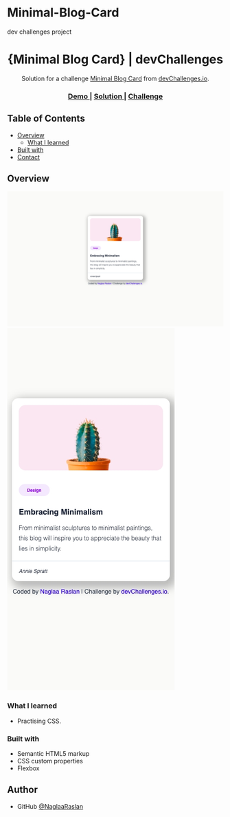 # Minimal-Blog-Card
dev challenges  project

<!-- Please update value in the {}  -->

<h1 align="center">{Minimal Blog Card} | devChallenges</h1>

<div align="center">
   Solution for a challenge <a href="https://devchallenges.io/challenge/minimal-blog-card" target="_blank">Minimal Blog Card</a> from <a href="http://devchallenges.io" target="_blank">devChallenges.io</a>.
</div>

<div align="center">
  <h3>
    <a href="{https://codeandcocoa.github.io/Minimal-Blog-Card/}">
      Demo
    </a>
    <span> | </span>
    <a href="{https://github.com/codeAndcocoa/Minimal-Blog-Card.git}">
      Solution
    </a>
    <span> | </span>
    <a href="https://devchallenges.io/challenge/minimal-blog-card">
      Challenge
    </a>
  </h3>
</div>

<!-- TABLE OF CONTENTS -->

## Table of Contents

- [Overview](#overview)
  - [What I learned](#what-i-learned)
- [Built with](#built-with)
- [Contact](#contact)


<!-- OVERVIEW -->

## Overview

![screenshot 1](desktop.jpeg)
![screenshot 2](mobile.jpeg)

<!--
Introduce your projects by taking a screenshot or a gif. Try to tell visitors a story about your project by answering:

- What have you learned/improved?
- Your wisdom? :)
-->

### What I learned
- Practising CSS.




### Built with

<!-- This section should list any major frameworks that you built your project using. Here are a few examples.-->

- Semantic HTML5 markup
- CSS custom properties
- Flexbox




## Author


- GitHub [@NaglaaRaslan]({https://github.com/codeAndcocoa})
